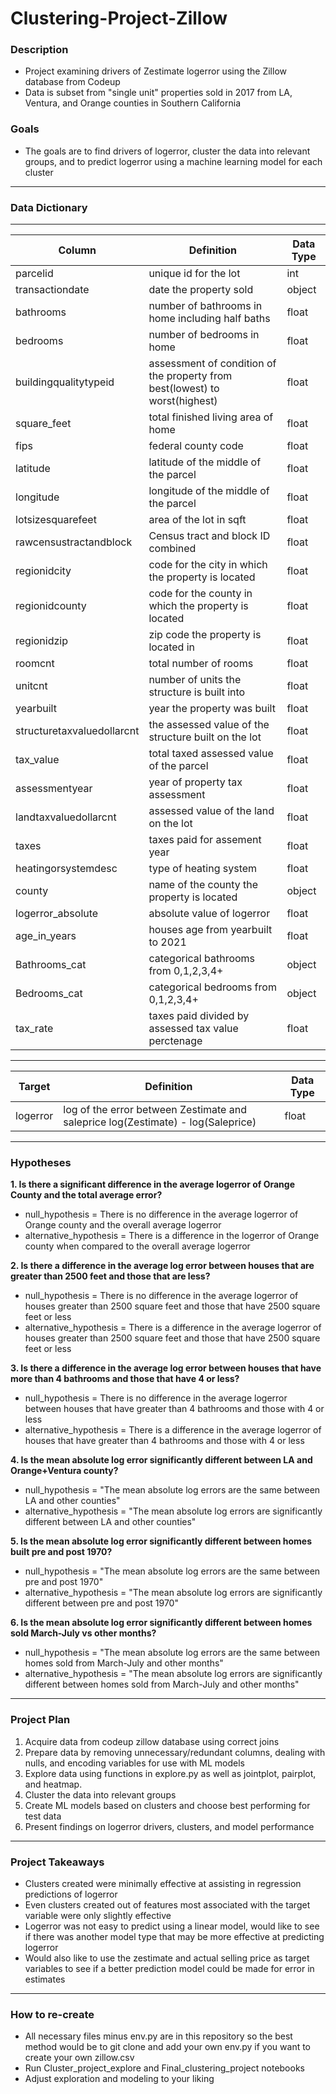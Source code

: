 # Clustering-Project-Zillow

### Description 
- Project examining drivers of Zestimate logerror using the Zillow database from Codeup
- Data is subset from "single unit" properties sold in 2017 from LA, Ventura, and Orange counties in Southern California

### Goals
- The goals are to find drivers of logerror, cluster the data into relevant groups, and to predict logerror using a machine learning model for each cluster

---------------------------------
### Data Dictionary
---
| Column | Definition | Data Type |
| ----- | ----- | ----- |
|parcelid| unique id for the lot| int|
|transactiondate| date the property sold | object|
|bathrooms | number of bathrooms in home including half baths| float|
|bedrooms| number of bedrooms in home| float|
|buildingqualitytypeid| assessment of condition of the property from best(lowest) to worst(highest)| float
|square_feet| total finished living area of home| float|
|fips| federal county code| float|
|latitude| latitude of the middle of the parcel | float|
|longitude| longitude of the middle of the parcel| float|
|lotsizesquarefeet| area of the lot in sqft| float|
|rawcensustractandblock| Census tract and block ID combined| float|
|regionidcity| code for the city in which the property is located| float|
|regionidcounty| code for the county in which the property is located|float|
|regionidzip| zip code the property is located in| float|
|roomcnt| total number of rooms | float|
|unitcnt| number of units the structure is built into|float|
|yearbuilt| year the property was built| float|
|structuretaxvaluedollarcnt| the assessed value of the structure built on the lot| float|
|tax_value|total taxed assessed value of the parcel| float |
|assessmentyear| year of property tax assessment| float|
|landtaxvaluedollarcnt| assessed value of the land on the lot| float|
|taxes| taxes paid for assement year| float|
|heatingorsystemdesc| type of heating system| float|
|county| name of the county the property is located| object|
|logerror_absolute| absolute value of logerror| float|
|age_in_years| houses age from yearbuilt to 2021| float|
|Bathrooms_cat| categorical bathrooms from 0,1,2,3,4+|object|
|Bedrooms_cat| categorical bedrooms from 0,1,2,3,4+| object|
|tax_rate| taxes paid divided by assessed tax value perctenage| float|

---------------------------------------------------
| Target | Definition | Data Type |
| ----- | ----- | ----- |
|logerror| log of the error between Zestimate and saleprice log(Zestimate) - log(Saleprice)| float|

--------------------------------------------------
### Hypotheses
**1. Is there a significant difference in the average logerror of Orange County and the total average error?**
- null_hypothesis = There is no difference in the average logerror of Orange county and the overall average logerror
- alternative_hypothesis = There is a difference in the logerror of Orange county when compared to the overall average logerror

**2. Is there a difference in the average log error between houses that are greater than 2500 feet and those that are less?**
- null_hypothesis = There is no difference in the average logerror of houses greater than 2500 square feet and those that have 2500 square feet or less
- alternative_hypothesis = There is a difference in the average logerror of houses greater than 2500 square feet and those that have 2500 square feet or less

**3. Is there a difference in the average log error between houses that have more than 4 bathrooms and those that have 4 or less?**
- null_hypothesis = There is no difference in the average logerror between houses that have greater than 4 bathrooms and those with 4 or less
- alternative_hypothesis = There is a difference in the average logerror of houses that have greater than 4 bathrooms and those with 4 or less

**4. Is the mean absolute log error significantly different between LA and Orange+Ventura county?**
- null_hypothesis = "The mean absolute log errors are the same between LA and other counties"
- alternative_hypothesis = "The mean absolute log errors are significantly different between LA and other counties"

**5. Is the mean absolute log error significantly different between homes built pre and post 1970?**
- null_hypothesis = "The mean absolute log errors are the same between pre and post 1970"
- alternative_hypothesis = "The mean absolute log errors are significantly different between pre and post 1970"

**6. Is the mean absolute log error significantly different between homes sold March-July vs other months?**
- null_hypothesis = "The mean absolute log errors are the same between homes sold from March-July and other months"
- alternative_hypothesis = "The mean absolute log errors are significantly different between homes sold from March-July and other months"

--------------------------------------------------

### Project Plan
1. Acquire data from codeup zillow database using correct joins
2. Prepare data by removing unnecessary/redundant columns, dealing with nulls, and encoding variables for use with ML models
3. Explore data using functions in explore.py as well as jointplot, pairplot, and heatmap.
4. Cluster the data into relevant groups
5. Create ML models based on clusters and choose best performing for test data
6. Present findings on logerror drivers, clusters, and model performance

---------------------------------------------------
### Project Takeaways
- Clusters created were minimally effective at assisting in regression predictions of logerror
- Even clusters created out of features most associated with the target variable were only slightly effective
- Logerror was not easy to predict using a linear model, would like to see if there was another model type that may be more effective at predicting logerror
- Would also like to use the zestimate and actual selling price as target variables to see if a better prediction model could be made for error in estimates

--------------------------------------------------
### How to re-create
- All necessary files minus env.py are in this repository so the best method would be to git clone and add your own env.py if you want to create your own zillow.csv
- Run Cluster_project_explore and Final_clustering_project notebooks
- Adjust exploration and modeling to your liking


